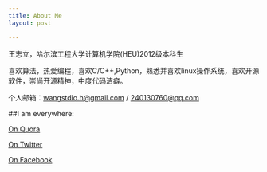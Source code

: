 ```yaml
---
title: About Me
layout: post

---
```


王志立，哈尔滨工程大学计算机学院<let>(HEU)2012</let>级本科生

喜欢算法，热爱编程，喜欢<let>C/C++,Python</let>，熟悉并喜欢<let>linux</let>操作系统，喜欢开源软件，崇尚开源精神，中度代码洁癖。

个人邮箱：<let>wangstdio.h@gmail.com  /  240130760@qq.com</let>

##I am everywhere:

[On Quora](http://www.quora.com/Wang-Zhili)

[On Twitter](https://twitter.com/Wzl_Linux)

[On Facebook](https://www.facebook.com/wangstdio.h)
